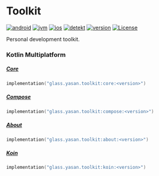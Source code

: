 # Toolkit

[![android](https://img.shields.io/github/actions/workflow/status/yasanglass/toolkit/android.yml?label=android)](https://github.com/yasanglass/toolkit/actions/workflows/android.yml)
[![jvm](https://img.shields.io/github/actions/workflow/status/yasanglass/toolkit/jvm.yml?label=jvm)](https://github.com/yasanglass/toolkit/actions/workflows/jvm.yml)
[![ios](https://img.shields.io/github/actions/workflow/status/yasanglass/toolkit/ios.yml?label=ios)](https://github.com/yasanglass/toolkit/actions/workflows/ios.yml)
[![detekt](https://img.shields.io/github/actions/workflow/status/yasanglass/toolkit/detekt.yml?label=detekt)](https://github.com/yasanglass/toolkit/actions/workflows/detekt.yml)
[![version](https://img.shields.io/maven-central/v/glass.yasan.toolkit/core?label=version)](https://central.sonatype.com/artifact/glass.yasan.toolkit/core)
[![License](https://img.shields.io/github/license/yasanglass/toolkit.svg)](LICENSE)

Personal development toolkit.

### Kotlin Multiplatform

##### [Core](https://github.com/yasanglass/toolkit/tree/main/kotlin-multiplatform/core)

```kotlin
implementation("glass.yasan.toolkit:core:<version>")
```

##### [Compose](https://github.com/yasanglass/toolkit/tree/main/kotlin-multiplatform/compose)

```kotlin
implementation("glass.yasan.toolkit:compose:<version>")
```

##### [About](https://github.com/yasanglass/toolkit/tree/main/kotlin-multiplatform/about)

```kotlin
implementation("glass.yasan.toolkit:about:<version>")
```

##### [Koin](https://github.com/yasanglass/toolkit/tree/main/kotlin-multiplatform/koin)

```kotlin
implementation("glass.yasan.toolkit:koin:<version>")
```
